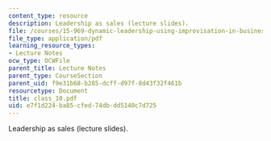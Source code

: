 ```yaml
---
content_type: resource
description: Leadership as sales (lecture slides).
file: /courses/15-969-dynamic-leadership-using-improvisation-in-business-fall-2004/e7f1d224ba85cfed74dbdd5140c7d725_class_10.pdf
file_type: application/pdf
learning_resource_types:
- Lecture Notes
ocw_type: OCWFile
parent_title: Lecture Notes
parent_type: CourseSection
parent_uid: f9e31b68-b285-dcff-d97f-8d43f32f461b
resourcetype: Document
title: class_10.pdf
uid: e7f1d224-ba85-cfed-74db-dd5140c7d725
---
```

Leadership as sales (lecture slides).